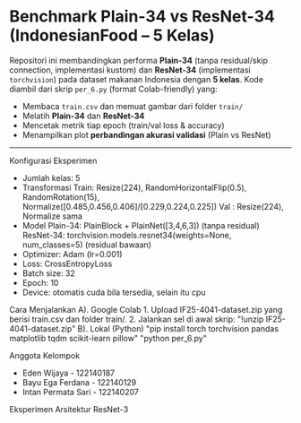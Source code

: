 # Benchmark Plain-34 vs ResNet-34 (IndonesianFood – 5 Kelas)

Repositori ini membandingkan performa **Plain-34** (tanpa residual/skip connection, implementasi kustom) dan **ResNet-34** (implementasi `torchvision`) pada dataset makanan Indonesia dengan **5 kelas**. Kode diambil dari skrip `per_6.py` (format Colab-friendly) yang:

- Membaca `train.csv` dan memuat gambar dari folder `train/`
- Melatih **Plain-34** dan **ResNet-34**
- Mencetak metrik tiap epoch (train/val loss & accuracy)
- Menampilkan plot **perbandingan akurasi validasi** (Plain vs ResNet)

---

Konfigurasi Eksperimen

- Jumlah kelas: 5
- Transformasi
Train: Resize(224), RandomHorizontalFlip(0.5), RandomRotation(15), Normalize([0.485,0.456,0.406]/[0.229,0.224,0.225])
Val : Resize(224), Normalize sama
- Model
Plain-34: PlainBlock + PlainNet([3,4,6,3]) (tanpa residual)
ResNet-34: torchvision.models.resnet34(weights=None, num_classes=5) (residual bawaan)
- Optimizer: Adam (lr=0.001)
- Loss: CrossEntropyLoss
- Batch size: 32
- Epoch: 10
- Device: otomatis cuda bila tersedia, selain itu cpu

Cara Menjalankan 
A). Google Colab
    1. Upload IF25-4041-dataset.zip yang berisi train.csv dan folder train/.
    2. Jalankan sel di awal skrip:
        "!unzip IF25-4041-dataset.zip"
B). Lokal (Python)
    "pip install torch torchvision pandas matplotlib tqdm scikit-learn pillow"
    "python per_6.py"

Anggota Kelompok
- Eden Wijaya - 122140187
- Bayu Ega Ferdana - 122140129
- Intan Permata Sari - 122140207

Eksperimen Arsitektur ResNet-3
